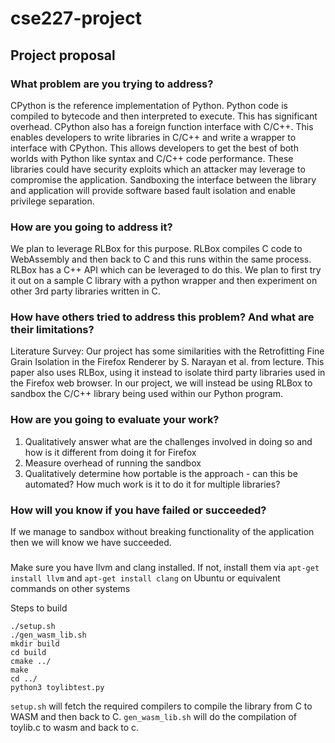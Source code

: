 # cse227-project
## Project proposal
### What problem are you trying to address?
CPython is the reference implementation of Python. Python code is compiled to bytecode and then interpreted to execute. This has significant overhead. CPython also  has a foreign function interface with C/C++. This enables developers to write libraries in C/C++ and write a wrapper to interface with CPython. This allows developers to get the best of both worlds with Python like syntax and C/C++ code performance. 
These libraries could have security exploits which an attacker may leverage to compromise the application. Sandboxing the interface between the library and application will provide software based fault isolation and enable privilege separation.

### How are you going to address it?
We plan to leverage RLBox for this purpose. RLBox compiles C code to WebAssembly and then back to C and this runs within the same process. RLBox has a C++ API which can be leveraged to do this. We plan to first try it out on a sample C library with a python wrapper and then experiment on other 3rd party libraries written in C.

### How have others tried to address this problem? And what are their limitations?
Literature Survey: Our project has some similarities with the Retrofitting Fine Grain Isolation in the Firefox Renderer by S. Narayan et al. from lecture. This paper also uses RLBox, using it instead to isolate third party libraries used in the Firefox web browser. In our project, we will instead be using RLBox to sandbox the C/C++ library being used within our Python program.

### How are you going to evaluate your work?
1. Qualitatively answer what are the challenges involved in doing so and how is it different from doing it for Firefox
2. Measure overhead of running the sandbox
3. Qualitatively determine how portable is the approach -  can this be automated? How much work is it to do it for multiple libraries?

### How will you know if you have failed or succeeded?
If we manage to sandbox without breaking functionality of the application then we will know we have succeeded.

###
Make sure you have llvm and clang installed. If not, install them via `apt-get install llvm` and `apt-get install clang` on Ubuntu or equivalent commands on other systems

Steps to build
```
./setup.sh
./gen_wasm_lib.sh
mkdir build
cd build
cmake ../
make
cd ../
python3 toylibtest.py
```

`setup.sh` will fetch the required compilers to compile the library from C to WASM and then back to C.
`gen_wasm_lib.sh` will do the compilation of toylib.c to wasm and back to c.

